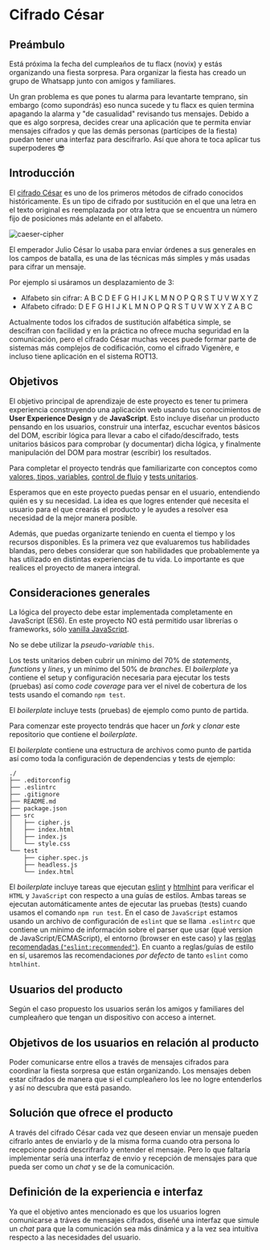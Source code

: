 # Cifrado César

## Preámbulo

Está próxima la fecha del cumpleaños de tu flacx (novix) y estás organizando una
fiesta sorpresa. Para organizar la fiesta has creado un grupo de Whatsapp junto
con amigos y familiares.

Un gran problema es que pones tu alarma para levantarte temprano, sin embargo
(como supondrás) eso nunca sucede y tu flacx es quien termina apagando la alarma
y "de casualidad" revisando tus mensajes. Debido a que es algo sorpresa, decides
crear una aplicación que te permita enviar mensajes cifrados y que las demás
personas (partícipes de la fiesta) puedan tener una interfaz para
descifrarlo. Así que ahora te toca aplicar tus superpoderes 😎

## Introducción

El [cifrado César](https://en.wikipedia.org/wiki/Caesar_cipher) es uno de los
primeros métodos de cifrado conocidos históricamente. Es un tipo de cifrado por
sustitución en el que una letra en el texto original es reemplazada por otra
letra que se encuentra un número fijo de posiciones más adelante en el alfabeto.

![caeser-cipher](https://upload.wikimedia.org/wikipedia/commons/thumb/2/2b/Caesar3.svg/2000px-Caesar3.svg.png)

El emperador Julio César lo usaba para enviar órdenes a sus generales en los
campos de batalla, es una de las técnicas más simples y más usadas para cifrar
un mensaje.

Por ejemplo si usáramos un desplazamiento de 3:

* Alfabeto sin cifrar: A B C D E F G H I J K L M N O P Q R S T U V W X Y Z
* Alfabeto cifrado: D E F G H I J K L M N O P Q R S T U V W X Y Z A B C

Actualmente todos los cifrados de sustitución alfabética simple, se descifran
con facilidad y en la práctica no ofrece mucha seguridad en la comunicación,
pero el cifrado César muchas veces puede formar parte de sistemas más complejos
de codificación, como el cifrado Vigenère, e incluso tiene aplicación en el
sistema ROT13.

## Objetivos

El objetivo principal de aprendizaje de este proyecto es tener tu primera
experiencia construyendo una aplicación web usando tus conocimientos de **User
Experience Design** y de **JavaScript**. Esto incluye diseñar un producto
pensando en los usuarios, construir una interfaz, escuchar eventos básicos del
DOM, escribir lógica para llevar a cabo el cifado/descifrado, tests unitarios
básicos para comprobar (y documentar) dicha lógica, y finalmente manipulación
del DOM para mostrar (escribir) los resultados.

Para completar el proyecto tendrás que familiarizarte con conceptos como
[valores, tipos, variables](https://github.com/Laboratoria/curricula-js/tree/v2.x/topics/javascript/01-basics),
[control de flujo](https://github.com/Laboratoria/curricula-js/tree/v2.x/topics/javascript/02-flow-control)
y [tests unitarios](https://github.com/Laboratoria/curricula-js/tree/v2.x/topics/testing).

Esperamos que en este proyecto puedas pensar en el usuario, entendiendo quién es
y su necesidad. La idea es que logres entender qué necesita el usuario para el
que crearás el producto y le ayudes a resolver esa necesidad de la mejor manera
posible.

Además, que puedas organizarte teniendo en cuenta el tiempo y los recursos
disponibles. Es la primera vez que evaluaremos tus habilidades blandas, pero debes
considerar que son habilidades que probablemente ya has utilizado en distintas
experiencias de tu vida. Lo importante es que realices el proyecto de manera
integral.

## Consideraciones generales

La lógica del proyecto debe estar implementada completamente en JavaScript (ES6).
En este proyecto NO está permitido usar librerías o frameworks, sólo
[vanilla JavaScript](https://medium.com/laboratoria-how-to/vanillajs-vs-jquery-31e623bbd46e).

No se debe utilizar la _pseudo-variable_ `this`.

Los tests unitarios deben cubrir un mínimo del 70% de _statements_, _functions_
y _lines_, y un mínimo del 50% de _branches_. El _boilerplate_ ya contiene el
setup y configuración necesaria para ejecutar los tests (pruebas) así como _code
coverage_ para ver el nivel de cobertura de los tests usando el comando `npm
test`.

El _boilerplate_ incluye tests (pruebas) de ejemplo como punto de partida.

Para comenzar este proyecto tendrás que hacer un _fork_ y _clonar_ este
repositorio que contiene el _boilerplate_.

El _boilerplate_ contiene una estructura de archivos como punto de partida así
como toda la configuración de dependencias y tests de ejemplo:

```text
./
├── .editorconfig
├── .eslintrc
├── .gitignore
├── README.md
├── package.json
├── src
│   ├── cipher.js
│   ├── index.html
│   ├── index.js
│   └── style.css
└── test
    ├── cipher.spec.js
    ├── headless.js
    └── index.html
```

El _boilerplate_ incluye tareas que ejecutan [eslint](https://eslint.org/) y
[htmlhint](https://github.com/yaniswang/HTMLHint) para verificar el `HTML` y
`JavaScript` con respecto a una guías de estilos. Ambas tareas se ejecutan
automáticamente antes de ejecutar las pruebas (tests) cuando usamos el comando
`npm run test`. En el caso de `JavaScript` estamos usando un archivo de
configuración de `eslint` que se llama `.eslintrc` que contiene un mínimo de
información sobre el parser que usar (qué version de JavaScript/ECMAScript), el
entorno (browser en este caso) y las [reglas recomendadas (`"eslint:recommended"`)](https://eslint.org/docs/rules/).
En cuanto a reglas/guías de estilo en sí,
usaremos las recomendaciones _por defecto_ de tanto `eslint` como `htmlhint`.

## Usuarios del producto

Según el caso propuesto los usuarios serán los amigos y familiares del cumpleañero
que tengan un dispositivo con acceso a internet.

## Objetivos de los usuarios en relación al producto

Poder comunicarse entre ellos a través de mensajes cifrados para coordinar la fiesta 
sorpresa que están organizando. Los mensajes deben estar cifrados de manera que si el 
cumpleañero los lee no logre entenderlos y así no descubra que está pasando. 

## Solución que ofrece el producto 

A través del cifrado César cada vez que deseen enviar un mensaje pueden cifrarlo
antes de enviarlo y de la misma forma cuando otra persona lo recepcione podrá 
descrifrarlo y entender el mensaje. Pero lo que faltaría implementar sería una 
interfaz de envio y recepción de mensajes para que pueda ser como un *chat* y se 
de la comunicación.

## Definición de la experiencia e interfaz

Ya que el objetivo antes mencionado es que los usuarios logren comunicarse a tráves de
mensajes cifrados, diseñé una interfaz que simule un *chat* para que la comunicación 
sea más dinámica y a la vez sea intuitiva respecto a las necesidades del usuario.